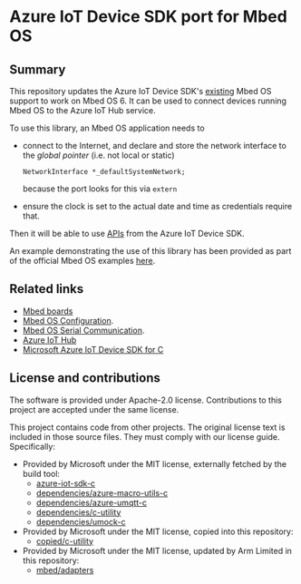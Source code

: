# Azure IoT Device SDK port for Mbed OS

## Summary

This repository updates the Azure IoT Device SDK's [existing](https://github.com/Azure/azure-c-shared-utility/tree/LTS_02_2020_Ref01/adapters) Mbed OS support to work on Mbed OS 6. It can be used to connect devices running Mbed OS to the Azure IoT Hub service.

To use this library, an Mbed OS application needs to
* connect to the Internet, and declare and store the network interface to the _global pointer_ (i.e. not local or static)
    ```
    NetworkInterface *_defaultSystemNetwork;
    ```
    because the port looks for this via `extern`

* ensure the clock is set to the actual date and time as credentials require that.

Then it will be able to use [APIs](https://docs.microsoft.com/en-us/azure/iot-hub/iot-c-sdk-ref/) from the Azure IoT Device SDK.

An example demonstrating the use of this library has been provided as part of the official Mbed OS examples [here](https://github.com/ARMmbed/mbed-os-example-azure).

## Related links
* [Mbed boards](https://os.mbed.com/platforms/)
* [Mbed OS Configuration](https://os.mbed.com/docs/latest/reference/configuration.html).
* [Mbed OS Serial Communication](https://os.mbed.com/docs/latest/tutorials/serial-communication.html).
* [Azure IoT Hub](https://azure.microsoft.com/en-gb/services/iot-hub/)
* [Microsoft Azure IoT Device SDK for C](https://github.com/Azure/azure-iot-sdk-c/tree/master/iothub_client)

## License and contributions

The software is provided under Apache-2.0 license. Contributions to this project are accepted under the same license.

This project contains code from other projects. The original license text is included in those source files. They must comply with our license guide. Specifically:
* Provided by Microsoft under the MIT license, externally fetched by the build tool:
  * [azure-iot-sdk-c](https://github.com/Azure/azure-iot-sdk-c)
  * [dependencies/azure-macro-utils-c](https://github.com/Azure/azure-macro-utils-c)
  * [dependencies/azure-umqtt-c](https://github.com/Azure/azure-umqtt-c)
  * [dependencies/c-utility](https://github.com/Azure/azure-c-shared-utility)
  * [dependencies/umock-c](https://github.com/Azure/umock-c)
* Provided by Microsoft under the MIT license, copied into this repository:
  * [copied/c-utility](https://github.com/Azure/azure-c-shared-utility/tree/LTS_02_2020_Ref01/inc/azure_c_shared_utility)
* Provided by Microsoft under the MIT license, updated by Arm Limited in this repository:
  * [mbed/adapters](https://github.com/Azure/azure-c-shared-utility/tree/LTS_02_2020_Ref01/adapters)
